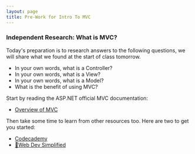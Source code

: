 ```yaml
---
layout: page
title: Pre-Work for Intro To MVC
---
```


### Independent Research: What is MVC?

Today's preparation is to research answers to the following questions, we will share what we found at the start of class tomorrow.

* In your own words, what is a Controller?
* In your own words, what is a View?
* In your own words, what is a Model?
* What is the benefit of using MVC?

Start by reading the ASP.NET official MVC documentation: 
* [Overview of MVC](https://learn.microsoft.com/en-us/aspnet/core/mvc/overview?view=aspnetcore-6.0)

Then take some time to learn from other resources too. Here are two to get you started:
* [Codecademy](https://www.codecademy.com/article/mvc)
* [🎦Web Dev Simplified](https://www.youtube.com/watch?v=DUg2SWWK18I)

